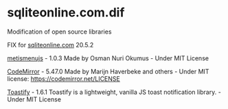 # sqliteonline.com.dif
Modification of open source libraries

FIX for [sqliteonline.com](https://sqliteonline.com) 20.5.2 

[metismenujs](https://github.com/onokumus/metismenujs) - 1.0.3 Made by Osman Nuri Okumus - Under MIT License


[CodeMirror](https://github.com/codemirror/CodeMirror/) - 5.47.0 Made by Marijn Haverbeke and others - Under MIT license: https://codemirror.net/LICENSE

[Toastify](https://github.com/apvarun/toastify-js/) - 1.6.1 Toastify is a lightweight, vanilla JS toast notification library. - Under MIT License